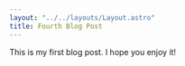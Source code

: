 ```yaml
---
layout: "../../layouts/Layout.astro"
title: Fourth Blog Post
---
```


This is my first blog post. I hope you enjoy it!

```

```
